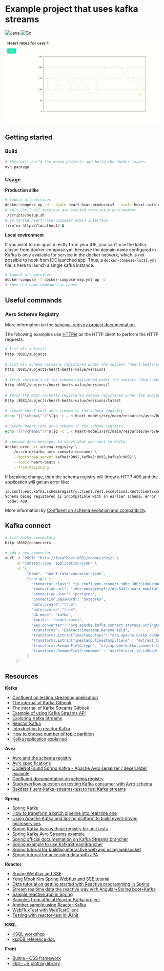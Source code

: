 # Example project that uses kafka streams

![Java](https://github.com/l-lin/poc-kafka/workflows/Java/badge.svg)
![Go](https://github.com/l-lin/poc-kafka/workflows/Go/badge.svg)

![heart-monitor](./heart-monitor.gif)

## Getting started
### Build

```bash
# this will build the maven projects and build the docker images.
mvn package
```

### Usage

__Production alike__

```bash
# launch all services
docker-compose up -d --scale heart-beat-producer=3 --scale heart-rate-computor=3
# wait until all services are started then setup environment
./scripts/setup.sh
# go to the heart-rate-consumer admin interface
firefox http://localhost/ &
```

__Local environment__

If you want to run apps directly from your IDE, you can't use the kafka cluster from docker-compose.yml because the
domain name configured in Kafka is only available for service in the docker network, which is not possible to hook
from IDE launched app. Thus, a `docker-compose-local.yml` file is here to launch a single kafka instance.

```bash
# launch all services
docker-compose -f docker-compose-dep.yml up -d
# then use same commands as above
```

## Useful commands

### Avro Schema Registry

More information on the [schema-registry project documentation](https://github.com/confluentinc/schema-registry).

The following examples use [HTTPie](https://httpie.org/) as the HTTP client to perform the HTTP requests:

```bash
# list all subjects
http :8081/subjects

# list all schema versions registered under the subject "heart-beats-value"
http :8081/subjects/heart-beats-value/versions

# fetch version 1 of the schema registered under the subject "heart-beats-value"
http :8081/subjects/heart-beats-value/versions/1

# fetch the most recently registered schema registered under the subject "heart-beats-value"
http :8081/subjects/heart-beats-value/versions/latest

# create heart beat avro schema in the schema registry
echo "{\"schema\":\"$(jq -c . < heart-models/src/main/resources/avro/HeartRate.avsc | sed 's/"/\\"/g')\"}" | http :8081/subjects/heart-rates-value/versions "Content-Type: application/vnd.schemaregistry.v1+json"

# create heart rate avro schema in the schema registry
echo "{\"schema\":\"$(jq -c . < heart-models/src/main/resources/avro/HeartRate.avsc | sed 's/"/\\"/g')\"}" | http :8081/subjects/heart-rates-value/versions "Content-Type: application/vnd.schemaregistry.v1+json"

# consume Avro messages to check what was sent to Kafka:
docker exec -it schema-registry \
    /usr/bin/kafka-avro-console-consumer \
    --bootstrap-server kafka1:9092,kafka2:9092,kafka3:9092 \
    --topic heart-beats \
    --from-beginning
```

If breaking change, then the schema registry will throw a HTTP 409 and the application will get an error like:

```text
io.confluent.kafka.schemaregistry.client.rest.exceptions.RestClientException: Schema being registered is incompatible with an earlier schema; error
 code: 409
```

More information by [Confluent on schema evolution and compatibility](https://docs.confluent.io/current/schema-registry/schema_registry_tutorial.html#schema-evolution-and-compatibility).

## Kafka connect

```bash
# list kafka connectors
http :8082/connectors

# add a new connector
curl -X "POST" "http://localhost:8082/connectors/" \
     -H "Content-Type: application/json" \
     -d '{
          "name": "heart-rate-connector-sink",
          "config": {
            "connector.class": "io.confluent.connect.jdbc.JdbcSinkConnector",
            "connection.url": "jdbc:postgresql://db:5432/heart_monitor?applicationName=heart-rate-connector",
            "connection.user": "postgres",
            "connection.password": "postgres",
            "auto.create":"true",
            "auto.evolve":"true",
            "pk.mode": "kafka",
            "topics": "heart-rates",
            "key.converter": "org.apache.kafka.connect.storage.StringConverter",
            "transforms": "ExtractTimestamp,RenameField",
            "transforms.ExtractTimestamp.type": "org.apache.kafka.connect.transforms.InsertField$Value",
            "transforms.ExtractTimestamp.timestamp.field" : "extract_ts",
            "transforms.RenameField.type": "org.apache.kafka.connect.transforms.ReplaceField$Value",
            "transforms.RenameField.renames" : "userId:user_id,isReset:is_reset"
          }
     }'
```

## Resources

__Kafka__

- [Confluent on testing streaming application](https://www.confluent.io/blog/stream-processing-part-2-testing-your-streaming-application/)
- [The internal of Kafka Gitbook](https://jaceklaskowski.gitbooks.io/apache-kafka/)
- [The internal of Kafka Streams Gitbook](https://jaceklaskowski.gitbooks.io/mastering-kafka-streams/)
- [Example of using Kafka Streams API](https://github.com/abhirockzz/kafka-streams-apis)
- [Exploring Kafka Streams](https://dev.to/itnext/learn-stream-processing-with-kafka-streams-stateless-operations-1k4h)
- [Reactor Kafka](https://projectreactor.io/docs/kafka/release/reference/)
- [Introduction to reactor Kafka](https://www.reactiveprogramming.be/an-introduction-to-reactor-kafka/)
- [How to choose number of topic partition](https://www.confluent.io/blog/how-choose-number-topics-partitions-kafka-cluster/)
- [Kafka replication explained](https://www.confluent.io/blog/hands-free-kafka-replication-a-lesson-in-operational-simplicity/)

__Avro__

- [Avro and the schema registry](https://aseigneurin.github.io/2018/08/02/kafka-tutorial-4-avro-and-schema-registry.html)
- [Avro specifications](https://avro.apache.org/docs/1.8.1/spec.html#schemas)
- [CodeNotFound Spring Kafka - Apache Avro serializer / deserializer example](https://codenotfound.com/spring-kafka-apache-avro-serializer-deserializer-example.html)
- [Confluent documentation on schema registry](https://docs.confluent.io/current/schema-registry/schema_registry_tutorial.html)
- [Stackoverflow question on testing Kafka consumer with Avro schema](https://stackoverflow.com/questions/57575067/kafka-consumer-unit-test-with-avro-schema-registry-failing)
- [Bakdata fluent-kafka-streams-test to test Kafka streams](https://github.com/bakdata/fluent-kafka-streams-tests)

__Spring__

- [Spring Kafka](https://docs.spring.io/spring-kafka/docs/2.3.7.RELEASE/reference/html/#kafka)
- [How to transform a batch pipeline into real time one](https://medium.com/@stephane.maarek/how-to-use-apache-kafka-to-transform-a-batch-pipeline-into-a-real-time-one-831b48a6ad85)
- [Using Apache Kafka and Spring platform to build event-driven microservices](https://gamov.io/workshop/cnfl-pivotal-ord-2020.html#adding-avro-and-confluent-schema-registry-dependencies)
- [Spring Kafka Avro without registry for unit tests](https://github.com/ivlahek/kafka-avro-without-registry)
- [Spring Kafka Avro Streams example](https://github.com/gAmUssA/springboot-kafka-avro/blob/master/src/main/java/io/confluent/developer/kafkaworkshop/streams/KafkaStreamsApp.java)
- [Spring official documentation on Kafka Streams brancher](https://docs.spring.io/spring-kafka/docs/2.3.7.RELEASE/reference/html/#using-kafkastreamsbrancher)
- [Spring example to use KafkaStreamBrancher](https://github.com/spring-projects/spring-kafka/blob/v2.3.7.RELEASE/spring-kafka/src/test/java/org/springframework/kafka/streams/KafkaStreamsBranchTests.java#L158-L166)
- [Spring tutorial for building interactive web app using websocket](https://spring.io/guides/gs/messaging-stomp-websocket/)
- [Spring tutorial for accessing data with JPA](https://spring.io/guides/gs/accessing-data-jpa/)

__Reactor__

- [Spring Webflux and SSE](https://josdem.io/techtalk/spring/spring_boot_sse/)
- [Yong Mook Kim Spring Webflux and SSE tutorial](https://mkyong.com/spring-boot/spring-boot-webflux-server-sent-events-example/)
- [Okta tutorial on getting started with Reactive programming in Spring](https://developer.okta.com/blog/2018/09/21/reactive-programming-with-spring)
- [Stream realtime data the reactive way with Angular+Spring boot+Kafka](https://medium.com/swlh/angular-spring-boot-kafka-how-to-stream-realtime-data-the-reactive-way-510a0f1e5881)
- [Sample reactive app in Spring](https://github.com/CollaborationInEncapsulation/get-reactive-with-spring5-demo)
- [Samples from official Reactor Kafka project](https://github.com/reactor/reactor-kafka/tree/master/reactor-kafka-samples)
- [Another sample using Reactor Kafka](https://github.com/davemaier/reactivekafkaserver)
- [WebFluxTest with WebTestClient](https://howtodoinjava.com/spring-webflux/webfluxtest-with-webtestclient/)
- [Testing with reactor-test in JUnit](https://projectreactor.io/docs/core/release/reference/index.html#testing)

__KSQL__

- [KSQL workshop](https://github.com/confluentinc/demo-scene/blob/master/ksql-workshop/ksql-workshop.adoc)
- [ksqDB reference doc](https://docs.ksqldb.io/en/latest/developer-guide/ksqldb-reference/select-pull-query/)

__Front__

- [Bulma - CSS framework](https://bulma.io/)
- [Flot - JS plotting library](https://www.flotcharts.org/)